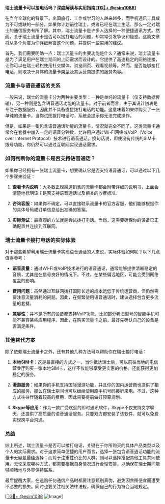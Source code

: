 **瑞士流量卡可以接电话吗？深度解读与实用指南[[TG💪+ @esim1088](https://t.me/s/esim1088)]**

在当今全球化的背景下，出国旅行、工作或学习的人越来越多，而手机通讯工具成为不可或缺的一部分。如果你计划前往瑞士，或者已经在瑞士生活，那么一定对瑞士的通信服务有所了解。其中，瑞士流量卡是许多人选择的一种便捷通讯方式。然而，关于瑞士流量卡是否可以接打电话的问题，却常常引发争议和疑惑。这篇文章将从多个角度为你详细解答这个问题，并提供一些实用的建议。

首先，我们需要明确一点：瑞士流量卡的主要功能是什么？通常来说，瑞士流量卡是为了满足用户在瑞士期间的上网需求而设计的。它提供了高速稳定的网络连接，让你可以在瑞士轻松使用社交媒体、浏览网页、观看视频等。然而，是否能够接打电话，则取决于具体的流量卡类型及其运营商提供的服务内容。

### 流量卡与语音通话的关系

一般来说，瑞士的流量卡分为两种主要类型：一种是单纯的流量卡（仅支持数据传输），另一种则是包含语音通话功能的流量卡。对于前者而言，由于其设计初衷是专注于数据服务，因此并不具备直接拨打电话的功能。这意味着如果你购买了一张单纯的流量卡，当你试图拨打电话时，系统会提示你无法完成操作。

但是，如果是一张包含语音通话功能的流量卡，情况就完全不同了。这类流量卡通常会在套餐中加入一定的语音分钟数，允许用户通过Wi-Fi网络或VoIP（Voice over Internet Protocol）技术进行语音通话。换句话说，即使没有传统的SIM卡拨号功能，你仍然可以通过互联网实现通话需求。

### 如何判断你的流量卡是否支持语音通话？

如果你已经拥有一张瑞士流量卡，想要确认它是否支持语音通话，可以通过以下几个步骤来验证：

1. **查看卡内说明**：大多数正规渠道销售的流量卡都会附带详细的说明书，上面会清楚地标明该卡是否支持语音通话以及相关的收费标准。
   
2. **咨询客服**：如果你不确定，可以直接联系流量卡的官方客服，他们能够根据你的具体号码或订单信息给出准确的答案。

3. **实际测试**：最直观的方法就是尝试拨打电话。当然，这需要确保你的设备已正确配置并连接到互联网。

### 瑞士流量卡接打电话的实际体验

对于那些希望利用瑞士流量卡实现语音通话的人来说，实际体验如何呢？以下几点值得参考：

- **语音质量**：通过Wi-Fi或VoIP技术进行的语音通话，通常能够提供清晰稳定的音质，尤其是在信号良好的情况下。不过，在某些偏远地区，可能会受到网络覆盖的影响。

- **费用问题**：虽然通过互联网拨打国际长途的成本远低于传统运营商，但仍然需要注意流量消耗的问题。因此，在频繁使用语音通话时，建议选择包含更多流量的套餐。

- **兼容性**：并不是所有的设备都支持VoIP功能，比如部分老旧型号的智能手机可能不兼容某些应用程序。因此，在购买流量卡之前，最好先确认自己的设备是否满足条件。

### 其他替代方案

除了依赖瑞士流量卡之外，还有其他几种方法可以帮助你在瑞士接打电话：

1. **本地SIM卡**：这是最直接的方式之一。当你抵达瑞士后，可以前往当地的电信营业厅购买一张本地SIM卡，这样不仅能够享受更实惠的价格，还能获得更加稳定的服务。

2. **漫游服务**：如果你的手机支持国际漫游功能，并且你的国内运营商也提供了相应的服务，那么在瑞士期间也可以继续使用原手机号码接听来电。不过，这种方式往往伴随着较高的费用，因此需要提前做好预算规划。

3. **Skype等应用**：作为一款广受欢迎的即时通讯软件，Skype不仅支持文字聊天，还提供了高质量的语音通话服务。只要双方都安装了该软件，就可以免费实现跨平台沟通。

### 总结

综上所述，瑞士流量卡是否可以接打电话，关键在于你所购买的具体产品类型以及个人的实际需求。对于追求简单便捷的用户而言，选择一张包含语音通话功能的流量卡无疑是最佳选择；而对于注重性价比的人群，则可以选择搭配其他工具共同使用。无论采取哪种方式，都需要根据自身情况进行合理安排，以确保在瑞士期间能够顺畅地与外界保持联系。

最后提醒大家，在选购任何通信产品时都要注意甄别真伪，避免因贪图便宜而遭受不必要的损失。同时也要关注相关法律法规，确保自己的行为符合当地规定。

[[TG💪+ @esim1088](https://t.me/s/esim1088) ![Image](https://i.postimg.cc/4NQfJmqS/Snipaste-2025-05-13-00-14-12.png)]